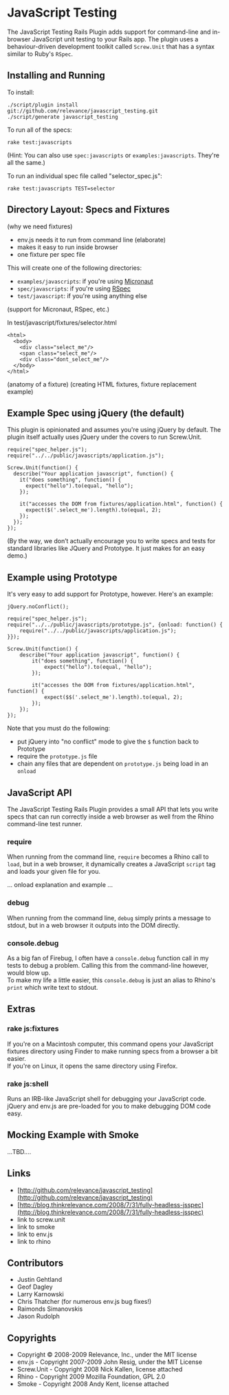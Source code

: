 JavaScript Testing
==================

The JavaScript Testing Rails Plugin adds support for command-line and in-browser JavaScript unit testing to your Rails app. 
The plugin uses a behaviour-driven development toolkit called `Screw.Unit` that has a syntax similar to Ruby's `RSpec`.


Installing and Running
----------------------

To install:

    ./script/plugin install git://github.com/relevance/javascript_testing.git
    ./script/generate javascript_testing
  
To run all of the specs:

    rake test:javascripts
  
(Hint: You can also use `spec:javascripts` or `examples:javascripts`.  They're all the same.)
  
To run an individual spec file called "selector_spec.js":

    rake test:javascripts TEST=selector

Directory Layout: Specs and Fixtures
-------------------------------------

(why we need fixtures)  

* env.js needs it to run from command line (elaborate)
* makes it easy to run inside browser
* one fixture per spec file

This will create one of the following directories:

* `examples/javascripts`: if you're using [Micronaut](http://github.com/spicycode/micronaut)
* `spec/javascripts`: if you're using [RSpec]()
* `test/javascript`: if you're using anything else

(support for Micronaut, RSpec, etc.)

In test/javascript/fixtures/selector.html

    <html>
      <body>
        <div class="select_me"/>
        <span class="select_me"/>
        <div class="dont_select_me"/>
      </body>
    </html>
  
(anatomy of a fixture)
(creating HTML fixtures, fixture replacement example)

Example Spec using jQuery (the default)
---------------------------------------

This plugin is opinionated and assumes you're using jQuery by default.  The plugin itself actually uses jQuery under the covers to run Screw.Unit.

    require("spec_helper.js");
    require("../../public/javascripts/application.js");

    Screw.Unit(function() {
      describe("Your application javascript", function() {
        it("does something", function() {
          expect("hello").to(equal, "hello");
        });

        it("accesses the DOM from fixtures/application.html", function() {
          expect($('.select_me').length).to(equal, 2);
        });
      });
    });

(By the way, we don’t actually encourage you to write specs and tests for standard libraries like JQuery and Prototype. It just makes for an easy demo.)

Example using Prototype
-----------------------

It's very easy to add support for Prototype, however.  Here's an example:

    jQuery.noConflict();
    
    require("spec_helper.js");
    require("../../public/javascripts/prototype.js", {onload: function() {
        require("../../public/javascripts/application.js");
    }});

    Screw.Unit(function() {
        describe("Your application javascript", function() {
            it("does something", function() {
                expect("hello").to(equal, "hello");
            });

            it("accesses the DOM from fixtures/application.html", function() {
                expect($$('.select_me').length).to(equal, 2);
            });
        });
    });

Note that you must do the following:

* put jQuery into "no conflict" mode to give the `$` function back to Prototype
* require the `prototype.js` file
* chain any files that are dependent on `prototype.js` being load in an `onload`
  
JavaScript API
--------------

The JavaScript Testing Rails Plugin provides a small API that lets you write specs that can run correctly inside a web browser as well from the Rhino command-line test runner.

### require
When running from the command line, `require` becomes a Rhino call to `load`, but in a web browser, it dynamically creates a JavaScript `script` tag and loads your given file for you.

... onload explanation and example ... 

### debug
When running from the command line, `debug` simply prints a message to stdout, but in a web browser it outputs into the DOM directly.

### console.debug
As a big fan of Firebug, I often have a `console.debug` function call in my tests to debug a problem.  Calling this from the command-line however, would blow up.  
To make my life a little easier, this `console.debug` is just an alias to Rhino's `print` which write text to stdout.

Extras
-------------

### rake js:fixtures
If you're on a Macintosh computer, this command opens your JavaScript fixtures directory using Finder to make running specs from a browser a bit easier.  
If you're on Linux, it opens the same directory using Firefox.

### rake js:shell
Runs an IRB-like JavaScript shell for debugging your JavaScript code.  jQuery and env.js are pre-loaded for you to make debugging DOM code easy.


Mocking Example with Smoke
--------------------------

...TBD....

Links
-------------
* [http://github.com/relevance/javascript_testing](http://github.com/relevance/javascript_testing)
* [http://blog.thinkrelevance.com/2008/7/31/fully-headless-jsspec](http://blog.thinkrelevance.com/2008/7/31/fully-headless-jsspec)
* link to screw.unit
* link to smoke
* link to env.js
* link to rhino

Contributors
------------
* Justin Gehtland
* Geof Dagley
* Larry Karnowski
* Chris Thatcher (for numerous env.js bug fixes!)
* Raimonds Simanovskis
* Jason Rudolph

Copyrights
------------
* Copyright &copy; 2008-2009 Relevance, Inc., under the MIT license
* env.js     - Copyright 2007-2009 John Resig, under the MIT License
* Screw.Unit - Copyright 2008 Nick Kallen, license attached
* Rhino      - Copyright 2009 Mozilla Foundation, GPL 2.0
* Smoke      - Copyright 2008 Andy Kent, license attached
